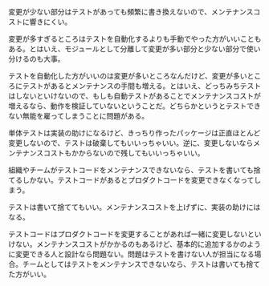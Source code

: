 変更が少ない部分はテストがあっても頻繁に書き換えないので、メンテナンスコストに響きにくい。

変更が多すぎるところはテストを自動化するよりも手動でやった方がいいこともある。とはいえ、モジュールとして分離して変更が多い部分と少ない部分で使い分けるのも大事。

テストを自動化した方がいいのは変更が多いところなんだけど、変更が多いところにテストがあるとメンテナンスの手間も増える。とはいえ、どっちみちテストはしないといけないので、もしも自動テストがあることでメンテナンスコストが増えるなら、動作を検証していないということだ。どちらかというとテストできない無能を雇ってしまうことに問題がある。

単体テストは実装の助けになるけど、きっちり作ったパッケージは正直ほとんど変更しないので、テストは破棄してもいいっちゃいい。逆に、変更しないならメンテナンスコストもかからないので残してもいいっちゃいい。

組織やチームがテストコードをメンテナンスできないなら、テストを書いても捨てるしかない。テストコードがあるとプロダクトコードを変更できなくなってしまう。

テストは書いて捨ててもいい。メンテナンスコストを上げずに、実装の助けにはなる。

テストコードはプロダクトコードを変更することがあれば一緒に変更しないといけない。メンテナンスコストがかかるのもあるけど、基本的に追加するかのように変更できる人と設計なら問題ない。問題はテストを書けない人が担当になる場合。チームとしてはテストをメンテナンスできないなら、テストは書いても捨てた方がいい。
